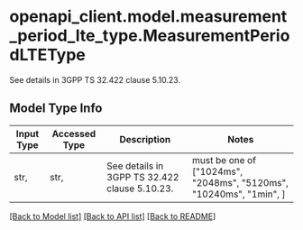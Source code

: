 # openapi_client.model.measurement_period_lte_type.MeasurementPeriodLTEType

See details in 3GPP TS 32.422 clause 5.10.23.

## Model Type Info
Input Type | Accessed Type | Description | Notes
------------ | ------------- | ------------- | -------------
str,  | str,  | See details in 3GPP TS 32.422 clause 5.10.23. | must be one of ["1024ms", "2048ms", "5120ms", "10240ms", "1min", ] 

[[Back to Model list]](../../README.md#documentation-for-models) [[Back to API list]](../../README.md#documentation-for-api-endpoints) [[Back to README]](../../README.md)

